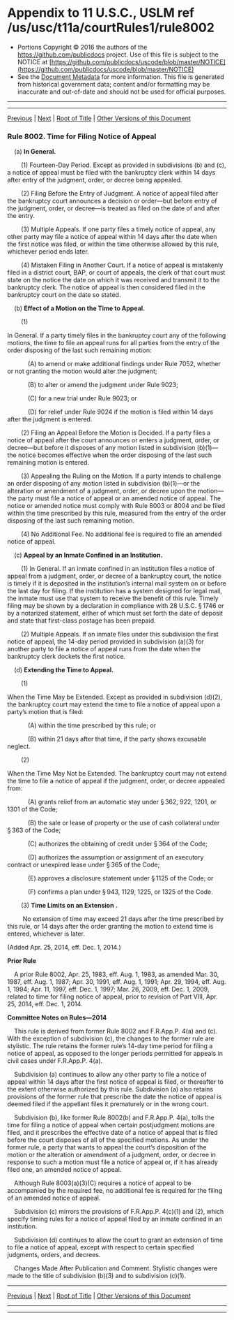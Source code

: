 ---
---

# Appendix to 11 U.S.C., USLM ref /us/usc/t11a/courtRules1/rule8002

* Portions Copyright © 2016 the authors of the https://github.com/publicdocs project.
  Use of this file is subject to the NOTICE at [https://github.com/publicdocs/uscode/blob/master/NOTICE](https://github.com/publicdocs/uscode/blob/master/NOTICE)
* See the [Document Metadata](././../../../..//README.md) for more information.
  This file is generated from historical government data; content and/or formatting may be inaccurate and out-of-date and should not be used for official purposes.

----------
----------

[Previous](./../../../..//us/usc/t11a/courtRules1/m__us_usc_t11a_courtRules1_rule8001.md) | [Next](./../../../..//us/usc/t11a/courtRules1/m__us_usc_t11a_courtRules1_rule8003.md) | [Root of Title](./../../../../) | [Other Versions of this Document](https://publicdocs.github.io/go/links?ns=uslm&ref=%2Fus%2Fusc%2Ft11a%2FcourtRules1%2Frule8002)

### Rule 8002. Time for Filing Notice of Appeal

    (a) __In General.__ 

        (1) Fourteen-Day Period. Except as provided in subdivisions (b) and (c), a notice of appeal must be filed with the bankruptcy clerk within 14 days after entry of the judgment, order, or decree being appealed.

        (2) Filing Before the Entry of Judgment. A notice of appeal filed after the bankruptcy court announces a decision or order—but before entry of the judgment, order, or decree—is treated as filed on the date of and after the entry.

        (3) Multiple Appeals. If one party files a timely notice of appeal, any other party may file a notice of appeal within 14 days after the date when the first notice was filed, or within the time otherwise allowed by this rule, whichever period ends later.

        (4) Mistaken Filing in Another Court. If a notice of appeal is mistakenly filed in a district court, BAP, or court of appeals, the clerk of that court must state on the notice the date on which it was received and transmit it to the bankruptcy clerk. The notice of appeal is then considered filed in the bankruptcy court on the date so stated.

    (b) __Effect of a Motion on the Time to Appeal.__ 

        (1)

 In General. If a party timely files in the bankruptcy court any of the following motions, the time to file an appeal runs for all parties from the entry of the order disposing of the last such remaining motion:

            (A) to amend or make additional findings under Rule 7052, whether or not granting the motion would alter the judgment;

            (B) to alter or amend the judgment under Rule 9023;

            (C) for a new trial under Rule 9023; or

            (D) for relief under Rule 9024 if the motion is filed within 14 days after the judgment is entered.

        (2) Filing an Appeal Before the Motion is Decided. If a party files a notice of appeal after the court announces or enters a judgment, order, or decree—but before it disposes of any motion listed in subdivision (b)(1)—the notice becomes effective when the order disposing of the last such remaining motion is entered.

        (3) Appealing the Ruling on the Motion. If a party intends to challenge an order disposing of any motion listed in subdivision (b)(1)—or the alteration or amendment of a judgment, order, or decree upon the motion—the party must file a notice of appeal or an amended notice of appeal. The notice or amended notice must comply with Rule 8003 or 8004 and be filed within the time prescribed by this rule, measured from the entry of the order disposing of the last such remaining motion.

        (4) No Additional Fee. No additional fee is required to file an amended notice of appeal.

    (c) __Appeal by an Inmate Confined in an Institution.__ 

        (1) In General. If an inmate confined in an institution files a notice of appeal from a judgment, order, or decree of a bankruptcy court, the notice is timely if it is deposited in the institution’s internal mail system on or before the last day for filing. If the institution has a system designed for legal mail, the inmate must use that system to receive the benefit of this rule. Timely filing may be shown by a declaration in compliance with 28 U.S.C. § 1746 or by a notarized statement, either of which must set forth the date of deposit and state that first-class postage has been prepaid.

        (2) Multiple Appeals. If an inmate files under this subdivision the first notice of appeal, the 14-day period provided in subdivision (a)(3) for another party to file a notice of appeal runs from the date when the bankruptcy clerk dockets the first notice.

    (d) __Extending the Time to Appeal.__ 

        (1)

 When the Time May be Extended. Except as provided in subdivision (d)(2), the bankruptcy court may extend the time to file a notice of appeal upon a party’s motion that is filed:

            (A) within the time prescribed by this rule; or

            (B) within 21 days after that time, if the party shows excusable neglect.

        (2)

 When the Time May Not be Extended. The bankruptcy court may not extend the time to file a notice of appeal if the judgment, order, or decree appealed from:

            (A) grants relief from an automatic stay under § 362, 922, 1201, or 1301 of the Code;

            (B) the sale or lease of property or the use of cash collateral under § 363 of the Code;

            (C) authorizes the obtaining of credit under § 364 of the Code;

            (D) authorizes the assumption or assignment of an executory contract or unexpired lease under § 365 of the Code;

            (E) approves a disclosure statement under § 1125 of the Code; or

            (F) confirms a plan under § 943, 1129, 1225, or 1325 of the Code.

        (3)  __Time Limits on an Extension__  __.__ 

         No extension of time may exceed 21 days after the time prescribed by this rule, or 14 days after the order granting the motion to extend time is entered, whichever is later.

(Added Apr. 25, 2014, eff. Dec. 1, 2014.)

 __Prior Rule__ 

    A prior Rule 8002, Apr. 25, 1983, eff. Aug. 1, 1983, as amended Mar. 30, 1987, eff. Aug. 1, 1987; Apr. 30, 1991, eff. Aug. 1, 1991; Apr. 29, 1994, eff. Aug. 1, 1994; Apr. 11, 1997, eff. Dec. 1, 1997; Mar. 26, 2009, eff. Dec. 1, 2009, related to time for filing notice of appeal, prior to revision of Part VIII, Apr. 25, 2014, eff. Dec. 1, 2014.

 __Committee Notes on Rules—2014__ 

    This rule is derived from former Rule 8002 and F.R.App.P. 4(a) and (c). With the exception of subdivision (c), the changes to the former rule are stylistic. The rule retains the former rule’s 14-day time period for filing a notice of appeal, as opposed to the longer periods permitted for appeals in civil cases under F.R.App.P. 4(a). 

    Subdivision (a) continues to allow any other party to file a notice of appeal within 14 days after the first notice of appeal is filed, or thereafter to the extent otherwise authorized by this rule. Subdivision (a) also retains provisions of the former rule that prescribe the date the notice of appeal is deemed filed if the appellant files it prematurely or in the wrong court.

    Subdivision (b), like former Rule 8002(b) and F.R.App.P. 4(a), tolls the time for filing a notice of appeal when certain postjudgment motions are filed, and it prescribes the effective date of a notice of appeal that is filed before the court disposes of all of the specified motions. As under the former rule, a party that wants to appeal the court’s disposition of the motion or the alteration or amendment of a judgment, order, or decree in response to such a motion must file a notice of appeal or, if it has already filed one, an amended notice of appeal.

    Although Rule 8003(a)(3)(C) requires a notice of appeal to be accompanied by the required fee, no additional fee is required for the filing of an amended notice of appeal.

    Subdivision (c) mirrors the provisions of F.R.App.P. 4(c)(1) and (2), which specify timing rules for a notice of appeal filed by an inmate confined in an institution.

    Subdivision (d) continues to allow the court to grant an extension of time to file a notice of appeal, except with respect to certain specified judgments, orders, and decrees.

    Changes Made After Publication and Comment. Stylistic changes were made to the title of subdivision (b)(3) and to subdivision (c)(1).

----------

[Previous](./../../../..//us/usc/t11a/courtRules1/m__us_usc_t11a_courtRules1_rule8001.md) | [Next](./../../../..//us/usc/t11a/courtRules1/m__us_usc_t11a_courtRules1_rule8003.md) | [Root of Title](./../../../../) | [Other Versions of this Document](https://publicdocs.github.io/go/links?ns=uslm&ref=%2Fus%2Fusc%2Ft11a%2FcourtRules1%2Frule8002)

----------
----------



